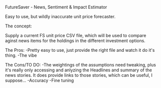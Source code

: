 FutureSaver - News, Sentiment & Impact Estimator

Easy to use, but wildly inaccurate unit price forecaster.

The concept:

Supply a current FS unit price CSV file, which will be used to compare aginst news items for the holdings in the different investment options.

The Pros:
-Pretty easy to use, just provide the right file and watch it do it's thing.
-The vibe

The Cons/TO DO:
-The weightings of the assumptions need tweaking, plus it's really only accessing and anlyzing the Headlines and summary of the news stories.
It does provide links to those stories, which can be useful, I suppose...
-Accuracy
-Fine tuning
